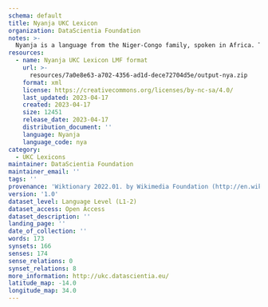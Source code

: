 ```yaml
---
schema: default
title: Nyanja UKC Lexicon
organization: DataScientia Foundation
notes: >-
  Nyanja is a language from the Niger-Congo family, spoken in Africa. The UKC Lexicon of Nyanja is represented as a lexico-semantic network. It consists of words, word senses, synsets, as well as sense-level and synset-level relationships.
resources:
  - name: Nyanja UKC Lexicon LMF format
    url: >-
      resources/7a0e8e63-a702-4356-ad1d-dece72704d5e/output-nya.zip
    format: xml
    license: https://creativecommons.org/licenses/by-nc-sa/4.0/
    last_updated: 2023-04-17
    created: 2023-04-17
    size: 12451
    release_date: 2023-04-17
    distribution_document: ''
    language: Nyanja
    language_code: nya
category:
  - UKC Lexicons
maintainer: DataScientia Foundation
maintainer_email: ''
tags: ''
provenance: 'Wiktionary 2022.01. by Wikimedia Foundation (http://en.wiktionary.org); CogNet 2.1 by Khuyagbaatar Batsuren, National University of Mongolia (http://cognet.ukc.disi.unitn.it); Princeton WordNet 2.1 by Princeton University (https://wordnet.princeton.edu)'
version: '1.0'
dataset_level: Language Level (L1-2)
dataset_access: Open Access
dataset_description: ''
landing_page: ''
date_of_collection: ''
words: 173
synsets: 166
senses: 174
sense_relations: 0
synset_relations: 8
more_information: http://ukc.datascientia.eu/
latitude_map: -14.0
longitude_map: 34.0
---
```

